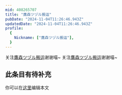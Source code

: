 ```yaml
---
mid: 408265707
title: "鷹森ツヅル搬运"
pubDate: "2024-11-04T11:26:46.943Z"
updatedDate: "2024-11-04T11:26:46.943Z"
profile:
  {
    Nickname: ["鷹森ツヅル搬运"],
  }
---
```


关注[鷹森ツヅル搬运](https://space.bilibili.com/408265707)谢谢喵~ 关注[鷹森ツヅル搬运](https://space.bilibili.com/408265707)谢谢喵~

## 此条目有待补充
你可以在[这里](https://github.com/Yuhanawa/VTuber.ICU/edit/master/src/content/v/鷹森ツヅル搬运/index.md)编辑本文
